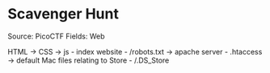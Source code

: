 # Scavenger Hunt

Source: PicoCTF
Fields: Web

HTML → CSS → js - index website - /robots.txt → apache server - .htaccess → default Mac files relating to Store - /.DS_Store